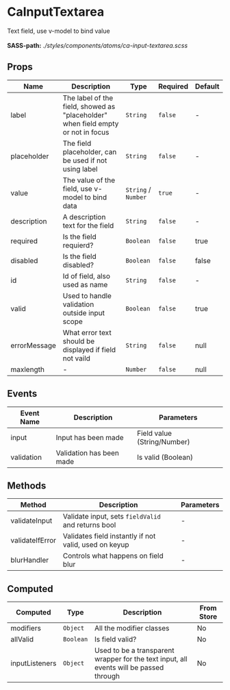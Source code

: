 # CaInputTextarea

Text field, use v-model to bind value<br><br> **SASS-path:** _./styles/components/atoms/ca-input-textarea.scss_

## Props

<!-- @vuese:CaInputTextarea:props:start -->
|Name|Description|Type|Required|Default|
|---|---|---|---|---|
|label|The label of the field, showed as "placeholder" when field empty or not in focus|`String`|`false`|-|
|placeholder|The field placeholder, can be used if not using label|`String`|`false`|-|
|value|The value of the field, use v-model to bind data|`String` /  `Number`|`true`|-|
|description|A description text for the field|`String`|`false`|-|
|required|Is the field requierd?|`Boolean`|`false`|true|
|disabled|Is the field disabled?|`Boolean`|`false`|false|
|id|Id of field, also used as name|`String`|`false`|-|
|valid|Used to handle validation outside input scope|`Boolean`|`false`|true|
|errorMessage|What error text should be displayed if field not vaild|`String`|`false`|null|
|maxlength|-|`Number`|`false`|null|

<!-- @vuese:CaInputTextarea:props:end -->


## Events

<!-- @vuese:CaInputTextarea:events:start -->
|Event Name|Description|Parameters|
|---|---|---|
|input|Input has been made|Field value (String/Number)|
|validation|Validation has been made|Is valid (Boolean)|

<!-- @vuese:CaInputTextarea:events:end -->


## Methods

<!-- @vuese:CaInputTextarea:methods:start -->
|Method|Description|Parameters|
|---|---|---|
|validateInput|Validate input, sets `fieldValid` and returns bool|-|
|validateIfError|Validates field instantly if not valid, used on keyup|-|
|blurHandler|Controls what happens on field blur|-|

<!-- @vuese:CaInputTextarea:methods:end -->


## Computed

<!-- @vuese:CaInputTextarea:computed:start -->
|Computed|Type|Description|From Store|
|---|---|---|---|
|modifiers|`Object`|All the modifier classes|No|
|allValid|`Boolean`|Is field valid?|No|
|inputListeners|`Object`|Used to be a transparent wrapper for the text input, all events will be passed through|No|

<!-- @vuese:CaInputTextarea:computed:end -->


